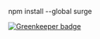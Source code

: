 npm install --global surge

[![Greenkeeper badge](https://badges.greenkeeper.io/pega-digital/bolt.svg)](https://greenkeeper.io/)